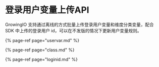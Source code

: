 # 登录用户变量上传API

GrowingIO 支持通过离线的方式批量上传登录用户变量和维度分类变量，配合 SDK 中上传的登录用户 id，可以在不发版的情况下更新用户变量规则。

{% page-ref page="uservar.md" %}

{% page-ref page="class.md" %}

{% page-ref page="loginid.md" %}


